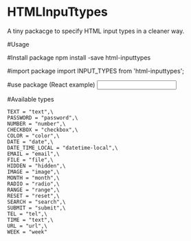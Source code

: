 # HTMLInpuTtypes

A tiny packacge to specify HTML input types in a cleaner way.

#Usage

#Install package
npm install -save html-inputtypes

#import package
import INPUT_TYPES from 'html-inputtypes';

#use package (React example)
<input type={INPUT_TYPES.TEXT}>

#Available types

    TEXT = "text",\
    PASSWORD = "password",\
    NUMBER = "number",\
    CHECKBOX = "checkbox",\
    COLOR = "color",\
    DATE = "date",\
    DATE_TIME_LOCAL = "datetime-local",\
    EMAIL = "email",\
    FILE = "file",\
    HIDDEN = "hidden",\
    IMAGE = "image",\
    MONTH = "month",\
    RADIO = "radio",\
    RANGE = "range",\
    RESET = "reset",\
    SEARCH = "search",\
    SUBMIT = "submit",\
    TEL = "tel",\
    TIME = "text",\
    URL = "url",\
    WEEK = "week"
